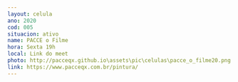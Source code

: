 ```yaml
---
layout: celula
ano: 2020
cod: 005
situacion: ativo
name: PACCE o Filme
hora: Sexta 19h
local: Link do meet
photo: http://pacceqx.github.io\assets\pic\celulas\pacce_o_filme20.png
link: https://www.pacceqx.com.br/pintura/
---
```


